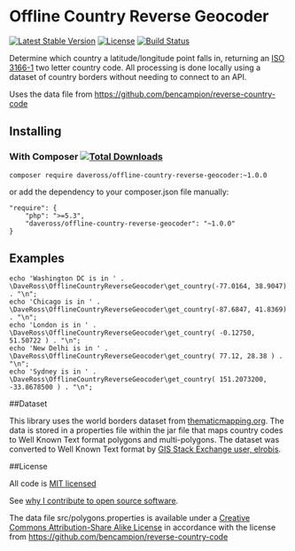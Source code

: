 # Offline Country Reverse Geocoder

[![Latest Stable Version](https://poser.pugx.org/daveross/offline-country-reverse-geocoder/v/stable)](https://packagist.org/packages/daveross/offline-country-reverse-geocoder) [![License](https://poser.pugx.org/daveross/offline-country-reverse-geocoder/license)](http://daveross.mit-license.org/) [![Build Status](https://travis-ci.org/daveross/offline-country-reverse-geocoder.svg?branch=master)](https://travis-ci.org/daveross/offline-country-reverse-geocoder)

Determine which country a latitude/longitude point falls in, returning an [ISO 3166-1](https://en.m.wikipedia.org/wiki/ISO_3166-1_alpha-2) two letter country code. All processing is done locally using a dataset of country borders without needing to connect to an API.

Uses the data file from https://github.com/bencampion/reverse-country-code

## Installing

### With Composer [![Total Downloads](https://poser.pugx.org/daveross/offline-country-reverse-geocoder/downloads)](https://packagist.org/packages/daveross/offline-country-reverse-geocoder)

```
composer require daveross/offline-country-reverse-geocoder:~1.0.0
```

or add the dependency to your composer.json file manually:

```
"require": {
	"php": ">=5.3",
	"daveross/offline-country-reverse-geocoder": "~1.0.0"
}
```

## Examples

```
echo 'Washington DC is in ' . \DaveRoss\OfflineCountryReverseGeocoder\get_country(-77.0164, 38.9047) . "\n";
echo 'Chicago is in ' . \DaveRoss\OfflineCountryReverseGeocoder\get_country(-87.6847, 41.8369) . "\n";
echo 'London is in ' . \DaveRoss\OfflineCountryReverseGeocoder\get_country( -0.12750, 51.50722 ) . "\n";
echo 'New Delhi is in ' . \DaveRoss\OfflineCountryReverseGeocoder\get_country( 77.12, 28.38 ) . "\n";
echo 'Sydney is in ' . \DaveRoss\OfflineCountryReverseGeocoder\get_country( 151.2073200, -33.8678500 ) . "\n";
```

##Dataset

This library uses the world borders dataset from [thematicmapping.org](http://thematicmapping.org/downloads/world_borders.php). The data is stored in a properties file within the jar file that maps country codes to Well Known Text format polygons and multi-polygons. The dataset was converted to Well Known Text format by [GIS Stack Exchange user, elrobis](http://gis.stackexchange.com/a/17441).

##License

All code is [MIT licensed](http://daveross.mit-license.org/)

See [why I contribute to open source software](https://davidmichaelross.com/blog/contribute-open-source-software/).

The data file src/polygons.properties is available under a [Creative Commons Attribution-Share Alike License](http://creativecommons.org/licenses/by-sa/3.0/) in accordance with the license from https://github.com/bencampion/reverse-country-code
